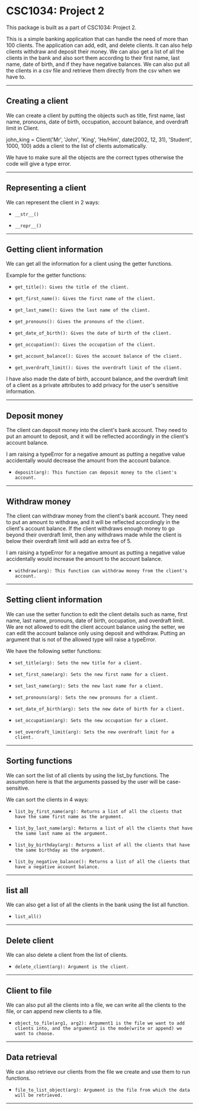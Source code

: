 # CSC1034: Project 2

This package is built as a part of CSC1034: Project 2.

This is a simple banking application that can handle the need of more than 100 clients. The application can add, 
edit, and delete clients. It can also help clients withdraw and deposit their money. We can also
get a list of all the clients in the bank and also sort them according to their first name, last name,
date of birth, and if they have negative balances. We can also put all the clients in a csv file and retrieve them
directly from the csv when we have to.

---


## 
## Creating a client
We can create a client by putting the objects such as title, first name, last name, pronouns, date of birth,
occupation, account balance, and overdraft limit in Client.

john_king = Client('Mr', 'John', 'King', 'He/Him', date(2002, 12, 31), 'Student', 1000, 100) adds a client to 
the list of clients automatically.

We have to make sure all the objects are the correct types otherwise the code will give a type error.

---

## Representing a client
We can represent the client in 2 ways:
*     __str__() 
*     __repr__() 

---
## Getting client information
We can get all the information for a client using the getter functions.


Example for the getter functions:
*     get_title(): Gives the title of the client.
*     get_first_name(): Gives the first name of the client.
*     get_last_name(): Gives the last name of the client.
*     get_pronouns(): Gives the pronouns of the client.
*     get_date_of_birth(): Gives the date of birth of the client.
*     get_occupation(): Gives the occupation of the client.
*     get_account_balance(): Gives the account balance of the client.
*     get_overdraft_limit(): Gives the overdraft limit of the client.

I have also made the date of birth, account balance, and the overdraft limit of a client as a private 
attributes to add privacy for the user's sensitive information.

---

## Deposit money
The client can deposit money into the client's bank account. They need to put an amount to deposit, and 
it will be reflected accordingly in the client's account balance.

I am raising a typeError for a negative amount as putting a negative value accidentally would 
decrease the amount from the account balance.

*     deposit(arg): This function can deposit money to the client's account.

---

## Withdraw money
The client can withdraw money from the client's bank account. They need to put an amount to withdraw,
and it will be reflected accordingly in the client's account balance. If the client withdraws 
enough money to go beyond their overdraft limit, then any withdraws made while the client is below their 
overdraft limit will add an extra fee of 5.

I am raising a typeError for a negative amount as putting a negative value accidentally would
increase the amount to the account balance.

*     withdraw(arg): This function can withdraw money from the client's account.

---

## Setting client information
We can use the setter function to edit the client details such as name, first name, last name, 
pronouns, date of birth, occupation, and overdraft limit. We are not allowed to edit the client 
account balance using the setter, we can edit the account balance only using deposit and withdraw.
Putting an argument that is not of the allowed type will raise a typeError.

We have the following setter functions:
*     set_title(arg): Sets the new title for a client.
*     set_first_name(arg): Sets the new first name for a client.
*     set_last_name(arg): Sets the new last name for a client.
*     set_pronouns(arg): Sets the new pronouns for a client.
*     set_date_of_birth(arg): Sets the new date of birth for a client.
*     set_occupation(arg): Sets the new occupation for a client.
*     set_overdraft_limit(arg): Sets the new overdraft limit for a client.
---

## Sorting functions
We can sort the list of all clients by using the list_by functions. The assumption here is that
the arguments passed by the user will be case-sensitive.

We can sort the clients in 4 ways:
*     list_by_first_name(arg): Returns a list of all the clients that have the same first name as the argument. 
*     list_by_last_name(arg): Returns a list of all the clients that have the same last name as the argument.
*     list_by_birthday(arg): Returns a list of all the clients that have the same birthday as the argument.
*     list_by_negative_balance(): Returns a list of all the clients that have a negative account balance.
---

## list all
We can also get a list of all the clients in the bank using the list all function.

*     list_all()

---

## Delete client
We can also delete a client from the list of clients. 

*     delete_client(arg): Argument is the client.

---

## Client to file
We can also put all the clients into a file, we can write all the clients to the file, or can append 
new clients to a file.

*     object_to_file(arg1, arg2): Argument1 is the file we want to add clients into, and the argument2 is the mode(write or append) we
      want to choose.

---

## Data retrieval
We can also retrieve our clients from the file we create and use them to run functions.

*     file_to_list_object(arg): Argument is the file from which the data will be retrieved.

---
